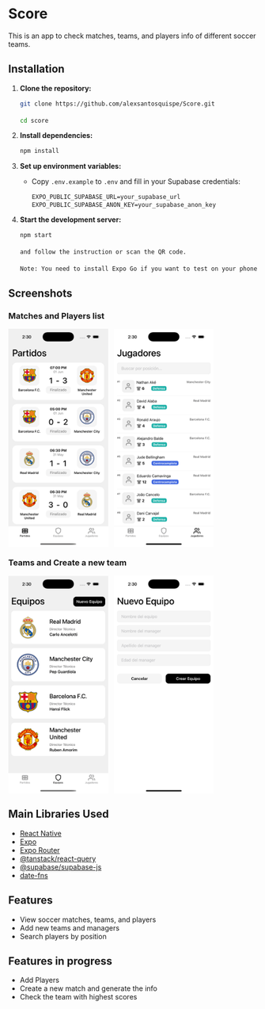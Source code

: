 # Score

This is an app to check matches, teams, and players info of different soccer teams.

## Installation

1. **Clone the repository:**

   ```sh
   git clone https://github.com/alexsantosquispe/Score.git

   cd score
   ```

2. **Install dependencies:**

   ```sh
   npm install
   ```

3. **Set up environment variables:**

   - Copy `.env.example` to `.env` and fill in your Supabase credentials:
     ```
     EXPO_PUBLIC_SUPABASE_URL=your_supabase_url
     EXPO_PUBLIC_SUPABASE_ANON_KEY=your_supabase_anon_key
     ```

4. **Start the development server:**

   ```sh
   npm start

   and follow the instruction or scan the QR code.

   Note: You need to install Expo Go if you want to test on your phone.
   ```

## Screenshots

### Matches and Players list

<div style="display:flex; gap: 12px;">
  <img src="./screenshots/matches.png" alt="matches" width="40%"/>

  <img src="./screenshots/players.png" alt="players" width="40%"/>
</div>

### Teams and Create a new team

<div style="display:flex; gap: 12px;">
  <img src="./screenshots/teams.png" alt="teams" width="40%"/>
  
  <img src="./screenshots/new-team.png" alt="new teams" width="40%"/>
</div>

## Main Libraries Used

- [React Native](https://reactnative.dev/)
- [Expo](https://expo.dev/)
- [Expo Router](https://expo.github.io/router/docs)
- [@tanstack/react-query](https://tanstack.com/query/latest)
- [@supabase/supabase-js](https://supabase.com/docs/reference/javascript)
- [date-fns](https://date-fns.org/)

## Features

- View soccer matches, teams, and players
- Add new teams and managers
- Search players by position

## Features in progress

- Add Players
- Create a new match and generate the info
- Check the team with highest scores
